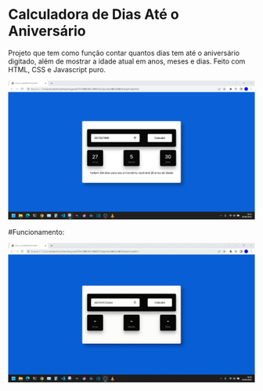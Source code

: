 # Calculadora de Dias Até o Aniversário 

Projeto que tem como função contar quantos dias tem até o aniversário digitado, além de mostrar a idade atual em anos, meses e dias. Feito com HTML, CSS e Javascript puro.

<img src="Calculadora de Idade/assets/imgs/calculadora-idade.png" alt="My cool logo"/>

#Funcionamento:

<img src="Calculadora de Idade/assets/imgs/idade.gif" alt="My cool logo"/>

